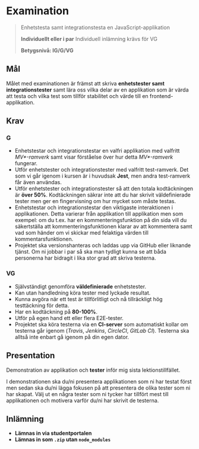 # Examination
> Enhetstesta samt integrationstesta en JavaScript-applikation
> 
> **Individuellt eller i par**
> Individuell inlämning krävs för VG
> 
> **Betygsnivå: IG/G/VG**

## Mål

Målet med examinationen är främst att skriva **enhetstester samt integrationstester** samt lära oss vilka delar av en applikation som är värda att testa och vilka test som tillför stabilitet och värde till en frontend-applikation.

## Krav

### G

* Enhetstestar och integrationstestar en valfri applikation med valfritt _MV*-ramverk_ samt visar förståelse över hur detta _MV*-ramverk_ fungerar. 
* Utför enhetstester och integrationstester med valfritt test-ramverk. Det som vi går igenom i kursen är i huvudsak **Jest**, men andra test-ramverk får även användas.
* Utför enhetstester och integrationstester så att den totala kodtäckningen är **över 50%**. Kodtäckningen säkrar inte att du har skrivit väldefinierade tester men ger en fingervisning om hur mycket som måste testas.
* Enhetstestar och integrationstestar den viktigaste interaktionen i applikationen. Detta varierar från applikation till applikation men som exempel: om du t.ex. har en kommenteringsfunktion på din sida vill du säkertställa att kommenteringsfunktionen klarar av att kommentera samt vad som händer om vi skickar med felaktiga värden till kommentarsfunktionen.
* Projektet ska versionshanteras och laddas upp via GitHub eller liknande tjänst. Om ni jobbar i par så ska man tydligt kunna se att båda personerna har bidragit i lika stor grad att skriva testerna.

### VG

* Självständigt genomföra **väldefinierade** enhetstester.
* Kan utan handledning köra tester med lyckade resultat.
* Kunna avgöra när ett test är tillförlitligt och nå tillräckligt hög testtäckning för detta.
* Har en kodtäckning på **80-100%**.
* Utför på egen hand ett eller flera E2E-tester.
* Projektet ska köra testerna via en **CI-server** som automatiskt kollar om testerna går igenom (_Travis_, _Jenkins_, _CircleCI_, _GitLab CI_). Testerna ska alltså inte enbart gå igenom på din egen dator.

## Presentation

Demonstration av applikation och **tester** inför mig sista lektionstillfället. 

I demonstrationen ska du/ni presentera applikationen som ni har testat först men sedan ska du/ni lägga fokusen på att presentera de olika tester som ni har skapat. Välj ut en några tester som ni tycker har tillfört mest till applikationen och motivera varför du/ni har skrivit de testerna.

## Inlämning

* **Lämnas in via studentportalen**
* **Lämnas in som `.zip` utan `node_modules`**